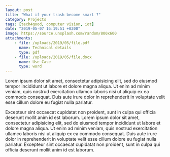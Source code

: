 ```yaml
---
layout: post
title: "What if your trash become smart ?"
category: Projects
tags: [tech4good, computer vision, iot]
date: "2019-05-07 16:19:51 +0200"
image: https://source.unsplash.com/random/800x600
attachments:
    - file: /uploads/2019/05/file.pdf
      name: Technical details
      type: pdf
    - file: /uploads/2019/05/file.docx
      name: Use Case
      type: word
---
```

Lorem ipsum dolor sit amet, consectetur adipisicing elit, sed do eiusmod tempor incididunt ut labore et dolore magna aliqua. Ut enim ad minim veniam, quis nostrud exercitation ullamco laboris nisi ut aliquip ex ea commodo consequat. Duis aute irure dolor in reprehenderit in voluptate velit esse cillum dolore eu fugiat nulla pariatur.

Excepteur sint occaecat cupidatat non proident, sunt in culpa qui officia deserunt mollit anim id est laborum. Lorem ipsum dolor sit amet, consectetur adipisicing elit, sed do eiusmod tempor incididunt ut labore et dolore magna aliqua. Ut enim ad minim veniam, quis nostrud exercitation ullamco laboris nisi ut aliquip ex ea commodo consequat. Duis aute irure dolor in reprehenderit in voluptate velit esse cillum dolore eu fugiat nulla pariatur. Excepteur sint occaecat cupidatat non proident, sunt in culpa qui officia deserunt mollit anim id est laborum.
